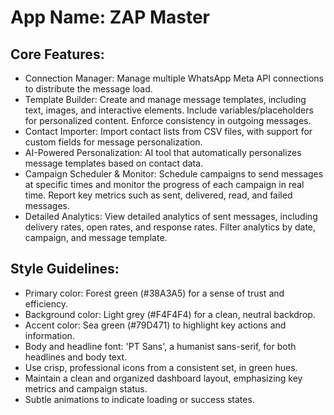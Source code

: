 # **App Name**: ZAP Master

## Core Features:

- Connection Manager: Manage multiple WhatsApp Meta API connections to distribute the message load.
- Template Builder: Create and manage message templates, including text, images, and interactive elements. Include variables/placeholders for personalized content. Enforce consistency in outgoing messages.
- Contact Importer: Import contact lists from CSV files, with support for custom fields for message personalization.
- AI-Powered Personalization: AI tool that automatically personalizes message templates based on contact data.
- Campaign Scheduler & Monitor: Schedule campaigns to send messages at specific times and monitor the progress of each campaign in real time. Report key metrics such as sent, delivered, read, and failed messages.
- Detailed Analytics: View detailed analytics of sent messages, including delivery rates, open rates, and response rates. Filter analytics by date, campaign, and message template.

## Style Guidelines:

- Primary color: Forest green (#38A3A5) for a sense of trust and efficiency.
- Background color: Light grey (#F4F4F4) for a clean, neutral backdrop.
- Accent color: Sea green (#79D471) to highlight key actions and information.
- Body and headline font: 'PT Sans', a humanist sans-serif, for both headlines and body text. 
- Use crisp, professional icons from a consistent set, in green hues.
- Maintain a clean and organized dashboard layout, emphasizing key metrics and campaign status.
- Subtle animations to indicate loading or success states.